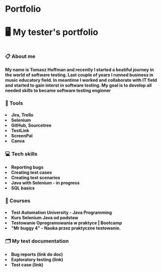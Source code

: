 # Portfolio
<H1> 🖥 My tester's portfolio<H1/>
  
<h3> 📋 About me  </h3>

 <h4> My name is Tomasz Hoffman and recently I started a beatiful journey in the world of software testing.
  Last couple of years I runned business in music educatory field. In meantime I worked and collaborate with IT field and started to gain interst in software testing.
  My goal is to develop all needed skills to became software testing enginner</h4>

<h3> 🔧 Tools </h3>

 <h4> <li>Jira, Trello</li>
      <li>Selenium</li>
      <li>GitHub, Sourcetree</li>
      <li>TestLink</li>
      <li>ScreenPal</li>
      <li>Canva</li>
      
 </h4>

 <h3> 💻 Tech skills</h3>

 <h4>
   <li> Reporting bugs </li>
   <li> Creating test cases</li>
   <li> Creating test scenarios</li>
   <li> Java with Selenium - in progress</li>
   <li> SQL basics</li>
   
 </h4>

 <h3> 📜 Courses</h3>

 <h4>
   <li>Test Automation University - Java Programming </li>
   <li>Kurs Selenium Java od podstaw</li>
   <li>Testowanie Oprogramowania w praktyce | Bootcamp</li>
   <li>"Mr buggy 4" - Nauka przez praktyczne testowanie. </li>
   
 </h4>

 <h3> 🗂 My test documentation </h3>

 <h4>
    <li> Bug reports (link do doc)</li>
    <li> Exploratory testing (link)</li>
    <li> Test case (link) </li>


 </h4>





